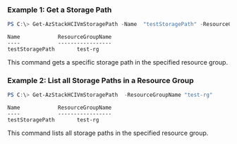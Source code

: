### Example 1: Get a Storage Path
```powershell
PS C:\> Get-AzStackHCIVmStoragePath -Name  "testStoragePath" -ResourceGroupName "test-rg"
```
```output
Name            ResourceGroupName
----            -----------------
testStoragePath       test-rg
```

This command gets a specific storage path in the specified resource group. 

### Example 2: List all Storage Paths in a Resource Group
```powershell
PS C:\> Get-AzStackHCIVmStoragePath  -ResourceGroupName "test-rg"
```
```output
Name            ResourceGroupName
----            -----------------
testStoragePath       test-rg
```

This command lists all storage paths in the specified resource group. 



